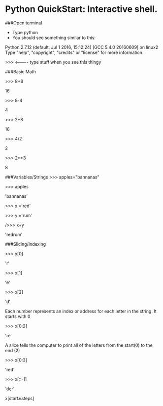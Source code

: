 Python QuickStart: Interactive shell.
====

###Open terminal

* Type python
* You should see something similar to this:

Python 2.7.12 (default, Jul  1 2016, 15:12:24) 
[GCC 5.4.0 20160609] on linux2
Type "help", "copyright", "credits" or "license" for more information.

\>>>  <----  type stuff when you see this thingy

###Basic Math

\>>> 8+8       

16

\>>> 8-4
        
4

\>>> 2*8       

16

\>>> 4/2        

2

\>>> 2**3      

8

###Variables/Strings
\>>> apples="bannanas"

\>>> apples

'bannanas'

\>>> x ='red'

\>>> y ='rum'

/>>> x+y

'redrum'

###Slicing/Indexing

\>>> x[0]

'r'

\>>> x[1]

'e'

\>>> x[2]

'd'

Each number represents an index or address for each letter in the string. It starts with 0

\>>> x[0:2]

're'

A slice tells the computer to print all of the letters from the start(0) to the end (2)

\>>> x[0:3]

'red'

\>>> x[::-1]

'der'

x[start:end:steps]








